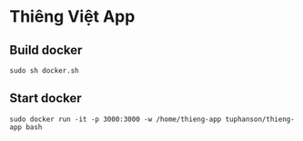 # Thiêng Việt App

## Build docker

```
sudo sh docker.sh
```

## Start docker

```
sudo docker run -it -p 3000:3000 -w /home/thieng-app tuphanson/thieng-app bash
```